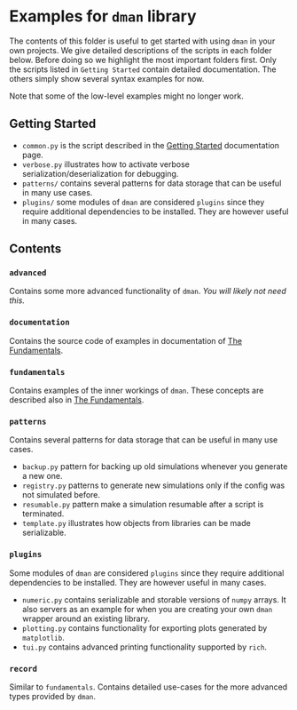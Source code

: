 # Examples for ``dman`` library
The contents of this folder is useful to get started with using ``dman``
in your own projects. We give detailed descriptions 
of the scripts in each folder below. Before doing so we highlight 
the most important folders first. Only the scripts listed in ``Getting Started``
contain detailed documentation. The others simply show several syntax examples for now. 

Note that some of the low-level examples might no longer work. 

## Getting Started
- ``common.py`` is the script described in the [Getting Started](https://petercoppens.github.io/dman/docs/usage/common.html) documentation page.
- ``verbose.py`` illustrates how to activate verbose serialization/deserialization for debugging.
- ``patterns/`` contains several patterns for data storage that can be useful in many use cases.
- ``plugins/`` some modules of ``dman`` are considered ``plugins`` since they require additional dependencies to be installed.
        They are however useful in many cases.

## Contents
### ``advanced``
Contains some more advanced functionality of ``dman``. *You will likely not need this.*

### ``documentation``
Contains the source code of examples in
documentation of [The Fundamentals](https://petercoppens.github.io/dman/docs/usage/serialization.html).

### ``fundamentals``
Contains examples of the inner workings of ``dman``. These concepts
are described also in [The Fundamentals](https://petercoppens.github.io/dman/docs/usage/serialization.html).

### ``patterns``
Contains several patterns for data storage that can be useful in many use cases.
- ``backup.py`` pattern for backing up old simulations whenever you generate a new one.
- ``registry.py`` patterns to generate new simulations only if the config was not simulated before.
- ``resumable.py`` pattern make a simulation resumable after a script is terminated. 
- ``template.py`` illustrates how objects from libraries can be made serializable. 

### ```plugins```
Some modules of ``dman`` are considered ``plugins`` since they require additional dependencies to be installed.
They are however useful in many cases.
- ``numeric.py`` contains serializable and storable versions of ``numpy`` arrays. It also servers as an example for when you are creating 
    your own ``dman`` wrapper around an existing library.
- ``plotting.py`` contains functionality for exporting plots generated by ``matplotlib``.
- ``tui.py`` contains advanced printing functionality supported by ``rich``.

### ``record``
Similar to ``fundamentals``. Contains detailed use-cases for the more 
advanced types provided by ``dman``.
